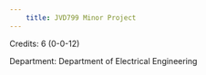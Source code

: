 ```yaml
---
    title: JVD799 Minor Project
---
```

Credits: 6 (0-0-12)

Department: Department of Electrical Engineering

